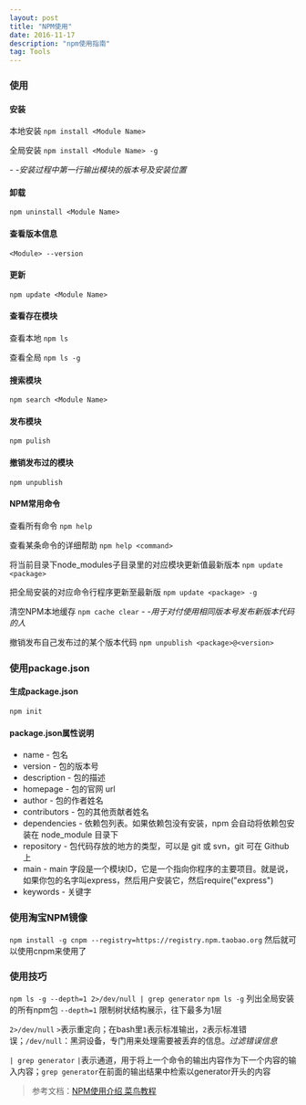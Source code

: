 ```yaml
---
layout: post
title: "NPM使用"
date: 2016-11-17
description: "npm使用指南"
tag: Tools
---
```


### 使用
#### 安装
本地安装
`npm install <Module Name>`

全局安装
`npm install <Module Name> -g`

*- -安装过程中第一行输出模块的版本号及安装位置*
#### 卸载
`npm uninstall <Module Name>`
#### 查看版本信息
`<Module> --version`
#### 更新
`npm update <Module Name>`
#### 查看存在模块
查看本地
`npm ls`

查看全局
`npm ls -g`
#### 搜索模块
`npm search <Module Name>`
#### 发布模块
`npm pulish`
#### 撤销发布过的模块
`npm unpublish`
#### NPM常用命令
查看所有命令
`npm help`

查看某条命令的详细帮助
`npm help <command>`

将当前目录下node_modules子目录里的对应模块更新值最新版本
`npm update <package>`

把全局安装的对应命令行程序更新至最新版
`npm update <package> -g`

清空NPM本地缓存
`npm cache clear`
*- -用于对付使用相同版本号发布新版本代码的人*

撤销发布自己发布过的某个版本代码
`npm unpublish <package>@<version>`
### 使用package.json
#### 生成package.json
`npm init`
#### package.json属性说明
-	name - 包名
-	version - 包的版本号
-	description - 包的描述
-	homepage - 包的官网 url
-	author - 包的作者姓名
-	contributors - 包的其他贡献者姓名
-	dependencies - 依赖包列表。如果依赖包没有安装，npm 会自动将依赖包安装在 node_module 目录下
-	repository - 包代码存放的地方的类型，可以是 git 或 svn，git 可在 Github 上
-	main - main 字段是一个模块ID，它是一个指向你程序的主要项目。就是说，如果你包的名字叫express，然后用户安装它，然后require("express")
-	keywords - 关键字

### 使用淘宝NPM镜像
`npm install -g cnpm --registry=https://registry.npm.taobao.org`
然后就可以使用cnpm来使用了
### 使用技巧
`npm ls -g --depth=1 2>/dev/null | grep generator`
`npm ls -g` 列出全局安装的所有npm包
`--depth=1` 限制树状结构展示，往下最多为1层

`2>/dev/null` `>`表示重定向；在bash里`1`表示标准输出，`2`表示标准错误；`/dev/null`：黑洞设备，专门用来处理需要被丢弃的信息。*过滤错误信息*

`| grep generator` `|`表示通道，用于将上一个命令的输出内容作为下一个内容的输入内容；`grep generator`在前面的输出结果中检索以generator开头的内容

> 参考文档：[NPM使用介绍 菜鸟教程](http://www.runoob.com/nodejs/nodejs-npm.html)